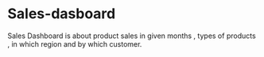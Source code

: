# Sales-dasboard
Sales Dashboard is about product sales in given months , types of products , in which region and by which customer.
